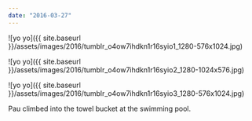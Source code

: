 ```yaml
---
date: "2016-03-27"
---
```


![yo yo]({{ site.baseurl }}/assets/images/2016/tumblr_o4ow7ihdkn1r16syio1_1280-576x1024.jpg)

![yo yo]({{ site.baseurl }}/assets/images/2016/tumblr_o4ow7ihdkn1r16syio2_1280-1024x576.jpg)

![yo yo]({{ site.baseurl }}/assets/images/2016/tumblr_o4ow7ihdkn1r16syio3_1280-576x1024.jpg)

Pau climbed into the towel bucket at the swimming pool.
